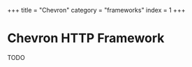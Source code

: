 +++
title = "Chevron"
category = "frameworks"
index = 1
+++

# Chevron HTTP Framework

TODO

<!-- Fold -->
